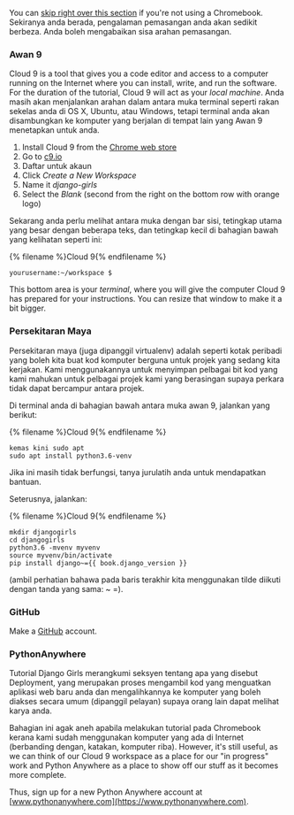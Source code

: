 You can [skip right over this section](http://tutorial.djangogirls.org/en/installation/#install-python) if you're not using a Chromebook. Sekiranya anda berada, pengalaman pemasangan anda akan sedikit berbeza. Anda boleh mengabaikan sisa arahan pemasangan.

### Awan 9

Cloud 9 is a tool that gives you a code editor and access to a computer running on the Internet where you can install, write, and run the software. For the duration of the tutorial, Cloud 9 will act as your *local machine*. Anda masih akan menjalankan arahan dalam antara muka terminal seperti rakan sekelas anda di OS X, Ubuntu, atau Windows, tetapi terminal anda akan disambungkan ke komputer yang berjalan di tempat lain yang Awan 9 menetapkan untuk anda.

1. Install Cloud 9 from the [Chrome web store](https://chrome.google.com/webstore/detail/cloud9/nbdmccoknlfggadpfkmcpnamfnbkmkcp)
2. Go to [c9.io](https://c9.io)
3. Daftar untuk akaun
4. Click *Create a New Workspace*
5. Name it *django-girls*
6. Select the *Blank* (second from the right on the bottom row with orange logo)

Sekarang anda perlu melihat antara muka dengan bar sisi, tetingkap utama yang besar dengan beberapa teks, dan tetingkap kecil di bahagian bawah yang kelihatan seperti ini:

{% filename %}Cloud 9{% endfilename %}

    yourusername:~/workspace $
    

This bottom area is your *terminal*, where you will give the computer Cloud 9 has prepared for your instructions. You can resize that window to make it a bit bigger.

### Persekitaran Maya

Persekitaran maya (juga dipanggil virtualenv) adalah seperti kotak peribadi yang boleh kita buat kod komputer berguna untuk projek yang sedang kita kerjakan. Kami menggunakannya untuk menyimpan pelbagai bit kod yang kami mahukan untuk pelbagai projek kami yang berasingan supaya perkara tidak dapat bercampur antara projek.

Di terminal anda di bahagian bawah antara muka awan 9, jalankan yang berikut:

{% filename %}Cloud 9{% endfilename %}

    kemas kini sudo apt
    sudo apt install python3.6-venv
    

Jika ini masih tidak berfungsi, tanya jurulatih anda untuk mendapatkan bantuan.

Seterusnya, jalankan:

{% filename %}Cloud 9{% endfilename %}

    mkdir djangogirls
    cd djangogirls
    python3.6 -mvenv myvenv
    source myvenv/bin/activate
    pip install django~={{ book.django_version }}
    

(ambil perhatian bahawa pada baris terakhir kita menggunakan tilde diikuti dengan tanda yang sama: ~ =).

### GitHub

Make a [GitHub](https://github.com) account.

### PythonAnywhere

Tutorial Django Girls merangkumi seksyen tentang apa yang disebut Deployment, yang merupakan proses mengambil kod yang menguatkan aplikasi web baru anda dan mengalihkannya ke komputer yang boleh diakses secara umum (dipanggil pelayan) supaya orang lain dapat melihat karya anda.

Bahagian ini agak aneh apabila melakukan tutorial pada Chromebook kerana kami sudah menggunakan komputer yang ada di Internet (berbanding dengan, katakan, komputer riba). However, it's still useful, as we can think of our Cloud 9 workspace as a place for our "in progress" work and Python Anywhere as a place to show off our stuff as it becomes more complete.

Thus, sign up for a new Python Anywhere account at [www.pythonanywhere.com](https://www.pythonanywhere.com).